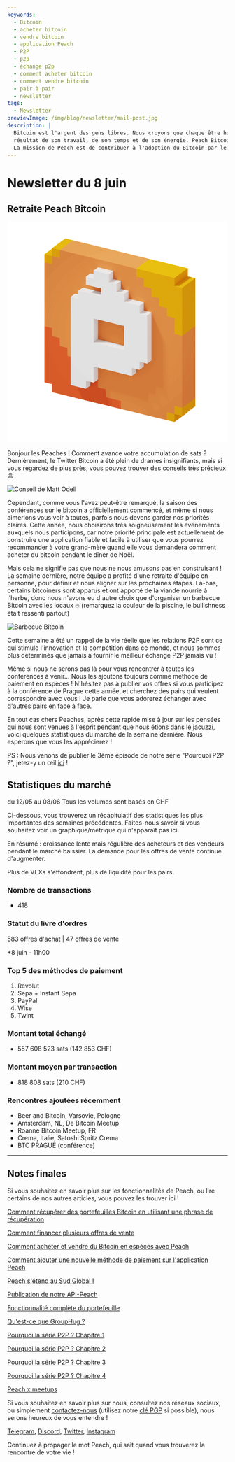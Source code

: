 ```yaml
---
keywords:
  - Bitcoin
  - acheter bitcoin
  - vendre bitcoin
  - application Peach
  - P2P
  - p2p
  - échange p2p
  - comment acheter bitcoin
  - comment vendre bitcoin
  - pair à pair
  - newsletter
tags:
  - Newsletter
previewImage: /img/blog/newsletter/mail-post.jpg
description: |
  Bitcoin est l'argent des gens libres. Nous croyons que chaque être humain a le droit de choisir la monnaie qu'il utilise pour stocker sa richesse, le
  résultat de son travail, de son temps et de son énergie. Peach Bitcoin est la plateforme la plus simple pour acheter et vendre du bitcoin de pair à pair.
  La mission de Peach est de contribuer à l'adoption du Bitcoin par le peuple.
---
```


# Newsletter du 8 juin

## Retraite Peach Bitcoin

![peachy peach bitcoin gif](/img/blog/newsletter/gif-peach.gif)

Bonjour les Peaches !
Comment avance votre accumulation de sats ?
Dernièrement, le Twitter Bitcoin a été plein de drames insignifiants, mais si vous regardez de plus près, vous pouvez trouver des conseils très précieux 😉

![Conseil de Matt Odell](https://img.mailinblue.com/5647291/images/content_library/original/647f40e8867f053cd05b3683.png)

Cependant, comme vous l'avez peut-être remarqué, la saison des conférences sur le bitcoin a officiellement commencé, et même si nous aimerions vous voir à toutes, parfois nous devons garder nos priorités claires.
Cette année, nous choisirons très soigneusement les événements auxquels nous participons, car notre priorité principale est actuellement de construire une application fiable et facile à utiliser que vous pourrez recommander à votre grand-mère quand elle vous demandera comment acheter du bitcoin pendant le dîner de Noël.

Mais cela ne signifie pas que nous ne nous amusons pas en construisant ! La semaine dernière, notre équipe a profité d'une retraite d'équipe en personne, pour définir et nous aligner sur les prochaines étapes.
Là-bas, certains bitcoiners sont apparus et ont apporté de la viande nourrie à l'herbe, donc nous n'avons eu d'autre choix que d'organiser un barbecue Bitcoin avec les locaux 🔥
(remarquez la couleur de la piscine, le bullishness était ressenti partout)

![Barbecue Bitcoin](https://img.mailinblue.com/5647291/images/content_library/original/64804d4e000a683033621785.jpg)

Cette semaine a été un rappel de la vie réelle que les relations P2P sont ce qui stimule l'innovation et la compétition dans ce monde, et nous sommes plus déterminés que jamais à fournir le meilleur échange P2P jamais vu !

Même si nous ne serons pas là pour vous rencontrer à toutes les conférences à venir... Nous les ajoutons toujours comme méthode de paiement en espèces ! N'hésitez pas à publier vos offres si vous participez à la conférence de Prague cette année, et cherchez des pairs qui veulent correspondre avec vous ! Je parie que vous adorerez échanger avec d'autres pairs en face à face.

En tout cas chers Peaches, après cette rapide mise à jour sur les pensées qui nous sont venues à l'esprit pendant que nous étions dans le jacuzzi, voici quelques statistiques du marché de la semaine dernière. Nous espérons que vous les apprécierez !

PS : Nous venons de publier le 3ème épisode de notre série "Pourquoi P2P ?", jetez-y un œil [ici](https://peachbitcoin.com/fr/blog/why-p2p-chapter-3-circular-economies/) !

## Statistiques du marché

du 12/05 au 08/06
Tous les volumes sont basés en CHF

Ci-dessous, vous trouverez un récapitulatif des statistiques les plus importantes des semaines précédentes. Faites-nous savoir si vous souhaitez voir un graphique/métrique qui n'apparaît pas ici.

En résumé : croissance lente mais régulière des acheteurs et des vendeurs pendant le marché baissier.
La demande pour les offres de vente continue d'augmenter.

Plus de VEXs s'effondrent, plus de liquidité pour les pairs.

### Nombre de transactions

- 418



### Statut du livre d'ordres

583 offres d'achat | 47 offres de vente

\*8 juin - 11h00

### Top 5 des méthodes de paiement

1. Revolut
2. Sepa + Instant Sepa
3. PayPal
4. Wise
5. Twint

### Montant total échangé

- 557 608 523 sats (142 853 CHF)

### Montant moyen par transaction

- 818 808 sats (210 CHF)

### Rencontres ajoutées récemment

- Beer and Bitcoin, Varsovie, Pologne
- Amsterdam, NL, De Bitcoin Meetup
- Roanne Bitcoin Meetup, FR
- Crema, Italie, Satoshi Spritz Crema
- BTC PRAGUE (conférence)

---

## Notes finales

Si vous souhaitez en savoir plus sur les fonctionnalités de Peach, ou lire certains de nos autres articles, vous pouvez les trouver ici !

[Comment récupérer des portefeuilles Bitcoin en utilisant une phrase de récupération](https://peachbitcoin.com/fr/blog/how-to-restore-peach-wallet/)

[Comment financer plusieurs offres de vente](https://peachbitcoin.com/fr/blog/funding-multiple-sell-offers/)

[Comment acheter et vendre du Bitcoin en espèces avec Peach](https://peachbitcoin.com/fr/blog/how-to-buy-and-sell-bitcoin-with-cash-using-peach/)

[Comment ajouter une nouvelle méthode de paiement sur l'application Peach](https://peachbitcoin.com/fr/blog/how-to-add-a-payment-method/)

[Peach s'étend au Sud Global !](https://peachbitcoin.com/fr/blog/peach-expands-to-the-global-south/)

[Publication de notre API-Peach](https://peachbitcoin.com/fr/blog/making-our-peach-api-public/)

[Fonctionnalité complète du portefeuille](https://peachbitcoin.com/fr/blog/full-wallet-functionality/)

[Qu'est-ce que GroupHug ?](https://peachbitcoin.com/fr/blog/group-hug/)

[Pourquoi la série P2P ? Chapitre 1](https://peachbitcoin.com/fr/blog/why-p2p-chapter-1/)

[Pourquoi la série P2P ? Chapitre 2](https://peachbitcoin.com/fr/blog/why-p2p-chapter-2/)

[Pourquoi la série P2P ? Chapitre 3](https://peachbitcoin.com/fr/blog/why-p2p-chapter-3-circular-economies/)

[Pourquoi la série P2P ? Chapitre 4](https://peachbitcoin.com/fr/blog/why-p2p-chapter-4-chains-of-trust/)

[Peach x meetups](https://peachbitcoin.com/fr/blog/peach-for-meetups/)

Si vous souhaitez en savoir plus sur nous, consultez nos réseaux sociaux, ou simplement [contactez-nous](mailto:hello@peachbitcoin.com) (utilisez notre [clé PGP](https://keys.openpgp.org/vks/v1/by-fingerprint/48339A19645E2E53488E0E5479E1B270FACD1BD2) si possible), nous serons heureux de vous entendre !

[Telegram](https://t.me/+GkOW1J-ixBBkZWRk), [Discord](https://discord.gg/ypeHz3SW54), [Twitter](https://twitter.com/peachbitcoin), [Instagram](https://instagram.com/peachbitcoin)

Continuez à propager le mot Peach, qui sait quand vous trouverez la rencontre de votre vie !
